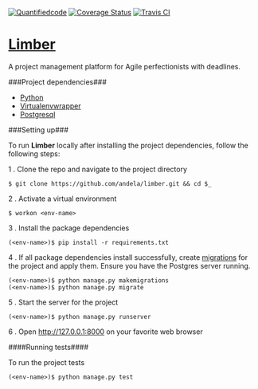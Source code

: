 [![Quantifiedcode](https://www.quantifiedcode.com/api/v1/project/5d4f4508cf1b402f8cc818aaed29546e/snapshot/origin:develop:HEAD/badge.svg)](https://www.quantifiedcode.com/app/project/5d4f4508cf1b402f8cc818aaed29546e)
[![Coverage Status](https://coveralls.io/repos/andela/limber/badge.svg?branch=develop&service=github)](https://coveralls.io/github/andela/limber?branch=develop)
[![Travis CI](https://travis-ci.org/andela/limber.svg?branch=develop)](https://travis-ci.org/andela/limber)

# [Limber](https://limber-staging.herokuapp.com)
A project management platform for Agile perfectionists with deadlines.

###Project dependencies###
- [Python](https://www.python.org/downloads/)
- [Virtualenvwrapper](https://virtualenvwrapper.readthedocs.org/en/latest/install.html)
- [Postgresql](http://www.postgresql.org/download/)

###Setting up###

To run __Limber__ locally after installing the project dependencies, follow the following steps:

1 . Clone the repo and navigate to the project directory
```shell
$ git clone https://github.com/andela/limber.git && cd $_
```


2 . Activate a virtual environment
```shell
$ workon <env-name>
```


3 . Install the package dependencies
```shell
(<env-name>)$ pip install -r requirements.txt
```


4 . If all package dependencies install successfully, create [migrations](https://goo.gl/1kLUYj) for the project and apply them. Ensure you have the Postgres server running.
```shell
(<env-name>)$ python manage.py makemigrations
(<env-name>)$ python manage.py migrate
```  


5 . Start the server for the project
```shell
(<env-name>)$ python manage.py runserver
```

6 . Open http://127.0.0.1:8000 on your favorite web browser

####Running tests####

To run the project tests
```shell
(<env-name>)$ python manage.py test
```
